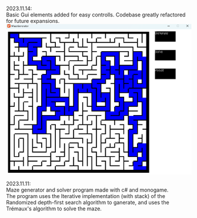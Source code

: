 2023.11.14:  
Basic Gui elements added for easy controlls. Codebase greatly refactored for future expansions.  
<img src="ScreenShots/Updated.png">  

2023.11.11:  
Maze generator and solver program made with c# and monogame.  
The program uses the Iterative implementation (with stack) of the Randomized depth-first search algorithm to ganerate, and uses the Trémaux's algorithm to solve the maze.  
